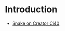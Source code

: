 # Introduction

- [Snake on Creator Ci40](https://github.com/mtusnio/ci40projects/tree/master/snake)

